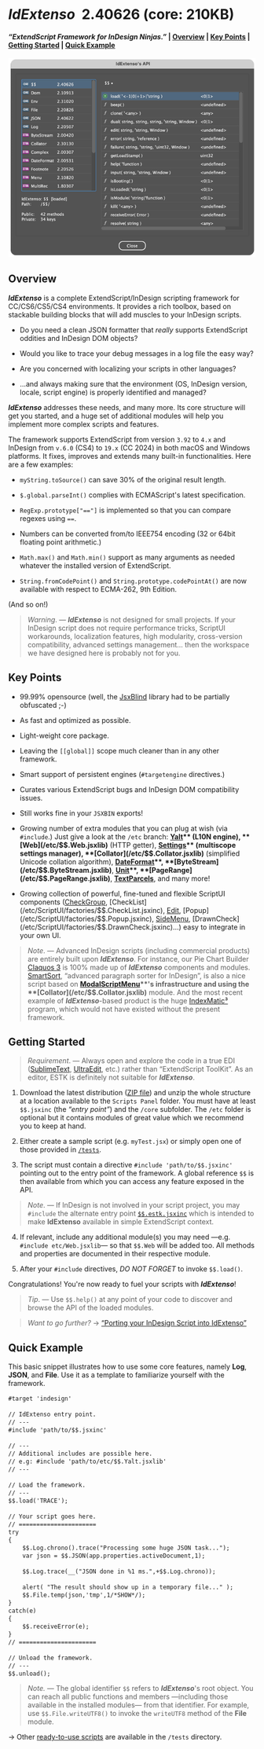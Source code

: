 # *IdExtenso*  2.40626  (core: 210KB)

#### *“ExtendScript Framework for InDesign Ninjas.”* | [Overview](#overview) | [Key Points](#key-points) | [Getting Started](#getting-started) | [Quick Example](#quick-example)

![IdExtenso's API](screenshot.png)

## Overview

***IdExtenso*** is a complete ExtendScript/InDesign scripting framework for CC/CS6/CS5/CS4 environments. It provides a rich toolbox, based on stackable building blocks that will add muscles to your InDesign scripts.

* Do you need a clean JSON formatter that *really* supports ExtendScript oddities and InDesign DOM objects?

* Would you like to trace your debug messages in a log file the easy way?

* Are you concerned with localizing your scripts in other languages?

* …and always making sure that the environment (OS, InDesign version, locale, script engine) is properly identified and managed?

***IdExtenso*** addresses these needs, and many more. Its core structure will get you started, and a huge set of additional modules will help you implement more complex scripts and features.

The framework supports ExtendScript from version `3.92` to `4.x` and InDesign from `v.6.0` (CS4) to `19.x` (CC 2024) in both macOS and Windows platforms. It fixes, improves and extends many built-in functionalities. Here are a few examples:

* `myString.toSource()` can save 30% of the original result length.

* `$.global.parseInt()` complies with ECMAScript's latest specification.

* `RegExp.prototype["=="]` is implemented so that you can compare regexes using `==`.

* Numbers can be converted from/to IEEE754 encoding (32 or 64bit floating point arithmetic.)

* `Math.max()` and `Math.min()` support as many arguments as needed whatever the installed version of ExtendScript.

* `String.fromCodePoint()` and `String.prototype.codePointAt()` are now available with respect to ECMA-262, 9th Edition.

(And so on!)

> *Warning*. — ***IdExtenso*** is not designed for small projects. If your InDesign script does not require performance tricks, ScriptUI workarounds, localization features, high modularity, cross-version compatibility, advanced settings management... then the workspace we have designed here is probably not for you.

## Key Points

- 99.99% opensource (well, the [JsxBlind](/tools/JsxBlindLib.jsxinc) library had to be partially obfuscated ;-)

- As fast and optimized as possible.

- Light-weight core package.

- Leaving the `[[global]]` scope much cleaner than in any other framework.

- Smart support of persistent engines (`#targetengine` directives.)

- Curates various ExtendScript bugs and InDesign DOM compatibility issues.

- Still works fine in your `JSXBIN` exports!

- Growing number of extra modules that you can plug at wish (via `#include`.) Just give a look at the `/etc` branch: **[Yalt](/etc/$$.Yalt.jsxlib)** (L10N engine), **[Web](/etc/$$.Web.jsxlib)** (HTTP getter), **[Settings](/etc/$$.Settings.jsxlib)** (multiscope settings manager), **[Collator](/etc/$$.Collator.jsxlib)** (simplified Unicode collation algorithm), **[DateFormat](/etc/$$.DateFormat.jsxlib)**, **[ByteStream](/etc/$$.ByteStream.jsxlib)**, **[Unit](/etc/$$.Unit.jsxlib)**, **[PageRange](/etc/$$.PageRange.jsxlib)**, **[TextParcels](/etc/$$.Dom.TextParcels.jsxlib)**, and many more!

- Growing collection of powerful, fine-tuned and flexible ScriptUI components ([CheckGroup](/etc/ScriptUI/factories/$$.CheckGroup.jsxinc), [CheckList](/etc/ScriptUI/factories/$$.CheckList.jsxinc), [Edit](/etc/ScriptUI/factories/$$.Edit.jsxinc), [Popup](/etc/ScriptUI/factories/$$.Popup.jsxinc), [SideMenu](/etc/ScriptUI/factories/$$.SideMenu.jsxinc), [DrawnCheck](/etc/ScriptUI/factories/$$.DrawnCheck.jsxinc)...) easy to integrate in your own UI.

> *Note*. — Advanced InDesign scripts (including commercial products) are entirely built upon ***IdExtenso***. For instance, our Pie Chart Builder [Claquos 3](http://www.indiscripts.com/category/projects/Claquos) is 100% made up of ***IdExtenso*** components and modules. [SmartSort](https://www.indiscripts.com/category/projects/SmartSort), “advanced paragraph sorter for InDesign”, is also a nice script based on **[ModalScriptMenu](/etc/$$.ModalScriptMenu.jsxlib)**'s infrastructure and using the **[Collator](/etc/$$.Collator.jsxlib)** module. And the most recent example of ***IdExtenso***-based product is the huge [IndexMatic³](https://indiscripts.com/category/projects/IndexMatic) program, which would not have existed without the present framework.

## Getting Started

> *Requirement*. — Always open and explore the code in a true EDI ([SublimeText](https://www.sublimetext.com), [UltraEdit](http://www.ultraedit.com), etc.) rather than “ExtendScript ToolKit”. As an editor, ESTK is definitely not suitable for ***IdExtenso***.

1. Download the latest distribution ([ZIP file](https://github.com/indiscripts/IdExtenso/archive/master.zip)) and unzip the whole structure at a location available to the `Scripts Panel` folder. You must have at least `$$.jsxinc` (the _“entry point”_) and the `/core` subfolder. The `/etc` folder is optional but it contains modules of great value which we recommend you to keep at hand.

2. Either create a sample script (e.g. `myTest.jsx`) or simply open one of those provided in [`/tests`](tests). 

3. The script must contain a directive `#include 'path/to/$$.jsxinc'` pointing out to the entry point of the framework. A global reference `$$` is then available from which you can access any feature exposed in the API.

> *Note*. — If InDesign is not involved in your script project, you may `#include` the alternate entry point [`$$.estk.jsxinc`]($$.estk.jsxinc) which is intended to make **IdExtenso** available in simple ExtendScript context.

4. If relevant, include any additional module(s) you may need —e.g. `#include etc/Web.jsxlib`— so that `$$.Web` will be added too. All methods and properties are documented in their respective module.

5. After your `#include` directives, *DO NOT FORGET* to invoke `$$.load()`.

Congratulations! You're now ready to fuel your scripts with ***IdExtenso***!

> *Tip*. — Use `$$.help()` at any point of your code to discover and browse the API of the loaded modules.

> *Want to go further?* → [“Porting your InDesign Script into IdExtenso”](https://indiscripts.com/post/2021/09/porting-your-indesign-script-to-idextenso-1)

## Quick Example

This basic snippet illustrates how to use some core features, namely **Log**, **JSON**, and **File**. Use it as a template to familiarize yourself with the framework.

    #target 'indesign'

    // IdExtenso entry point.
    // ---
    #include 'path/to/$$.jsxinc'

    // ---
    // Additional includes are possible here.
    // e.g: #include 'path/to/etc/$$.Yalt.jsxlib'
    // ---

    // Load the framework.
    // ---
    $$.load('TRACE');

    // Your script goes here.
    // ======================
    try
    {
	    $$.Log.chrono().trace("Processing some huge JSON task...");
	    var json = $$.JSON(app.properties.activeDocument,1);

	    $$.Log.trace(__("JSON done in %1 ms.",+$$.Log.chrono));
	
	    alert( "The result should show up in a temporary file..." );
	    $$.File.temp(json,'tmp',1/*SHOW*/);
    }
    catch(e)
    {
	    $$.receiveError(e);
    }
    // ======================

    // Unload the framework.
    // ---
    $$.unload();

> _Note._ — The global identifier `$$` refers to ***IdExtenso***'s root object. You can reach all public functions and members —including those available in the installed modules— from that identifier. For example, use `$$.File.writeUTF8()` to invoke the `writeUTF8` method of the **File** module.

→ Other [ready-to-use scripts](tests) are available in the `/tests` directory.

